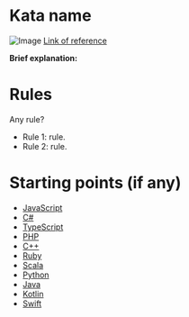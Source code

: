 # Kata name

![Image](https://upload.wikimedia.org/wikipedia/commons/7/7b/Nage_no_kata_-_Kata_guruma_2a.svg)
[Link of reference]()

**Brief explanation:**

# Rules

Any rule?

- Rule 1: rule.
- Rule 2: rule.

# Starting points (if any)

- [JavaScript]()
- [C#]()
- [TypeScript]()
- [PHP]()
- [C++]()
- [Ruby]()
- [Scala]()
- [Python]()
- [Java]()
- [Kotlin]()
- [Swift]()
